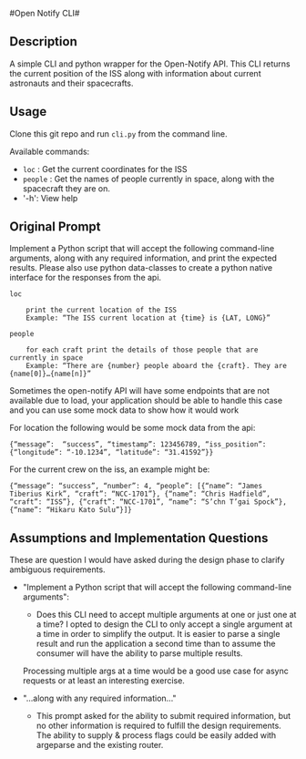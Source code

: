 #Open Notify CLI#

## Description
A simple CLI and python wrapper for the Open-Notify API. This CLI returns the current position of 
the ISS along with information about current astronauts and their spacecrafts.


## Usage
Clone this git repo and run `cli.py` from the command line.

Available commands:
- `loc` : Get the current coordinates for the ISS
- `people` : Get the names of people currently in space, along with the spacecraft they are on.  
- '-h': View help
    
## Original Prompt 
Implement a Python script that will accept the following command-line arguments, along with any required information, and print the expected results.  Please also use python data-classes to create a python native interface for the responses from the api.

    loc 

        print the current location of the ISS
        Example: “The ISS current location at {time} is {LAT, LONG}”

    people 

        for each craft print the details of those people that are currently in space
        Example: “There are {number} people aboard the {craft}. They are {name[0]}…{name[n]}”

 


Sometimes the open-notify API will have some endpoints that are not available due to load, your application should be able to handle this case and you can use some mock data to show how it would work 

 

For location the following would be some mock data from the api:

 

`{“message”:  “success”, “timestamp”: 123456789, “iss_position”: {“longitude”: “-10.1234”, “latitude”: “31.41592”}}`

 

For the current crew on the iss, an example might be:

 

`{“message”: “success”, “number”: 4, “people”: [{“name”: “James Tiberius Kirk”, “craft”: “NCC-1701”}, {“name”: “Chris Hadfield”, “craft”: “ISS”}, {“craft”: “NCC-1701”, “name”: “S’chn T’gai Spock”}, {“name”: “Hikaru Kato Sulu”}]}`

## Assumptions and Implementation Questions
These are question I would have asked during the design phase to clarify ambiguous requirements.

- "Implement a Python script that will accept the following command-line arguments":
    - Does this CLI need to accept multiple arguments at one or just one at a time? I opted to design the CLI to only
    accept a single argument at a time in order to simplify the output. It is easier to parse a single result and run 
    the application a second time than to assume the consumer will have the ability to parse multiple results.
    
    Processing multiple args at a time would be a good use case for async requests or at least an interesting exercise.
- "...along with any required information..."
    - This prompt asked for the ability to submit required information, but no other information is required to fulfill 
    the design requirements. The ability to supply & process flags could be easily added with argeparse and the existing
    router.    
